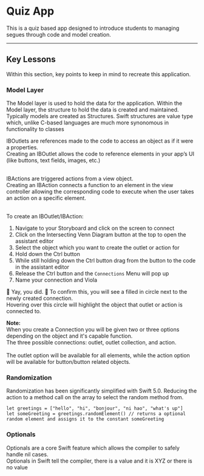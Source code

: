 # Quiz App

This is a quiz based app designed to introduce students to managing segues through code and model creation.

- - - -
## Key Lessons
Within this section, key points to keep in mind to recreate this application.

### Model Layer
The Model layer is used to hold the data for the application. Within the Model layer, the structure to hold the data is created and maintained.<br>
Typically models are created as Structures. Swift structures are value type which, unlike C-based languages are much more synonomous in functionality to classes

IBOutlets are references made to the code to access an object as if it were a properties. <br>
Creating an IBOutlet allows the code to reference elements in your app’s UI (like buttons, text fields, images, etc.)<br><br>

IBActions are triggered actions from a view object.<br>
Creating an IBAction connects a function to an element in the view controller allowing the corresponding code to execute when the user takes an action on a specific element.<br><br>

To create an IBOutlet/IBAction: 
1. Navigate to your Storyboard and click on the screen to connect
2. Click on the Intersecting Venn Diagram button at the top to open the assistant editor
3. Select the object which you want to create the outlet or action for
2. Hold down the Ctrl button 
3. While still holding down the Ctrl button drag from the button to the code in the assistant editor
4. Release the Ctrl button and the `Connections` Menu will pop up
5. Name your connection and Viola

🎉 Yay, you did. 🎉
To confirm this, you will see a filled in circle next to the newly created connection.<br>
Hovering over this circle will highlight the object that outlet or action is connected to.<br> 

<b>Note:</b><br>
When you create a Connection you will be given two or three options depending on the object and it's capable function.<br>
The three possible connections: outlet, outlet collection, and action.<br><br>
The outlet option will be available for all elements, while the action option will be available for button/button related objects.

### Randomization
Randomization has been significantly simplified with Swift 5.0. Reducing the action to a method call on the array to select the random method from.

```
let greetings = ["hello", "hi", "bonjour", "ni hao", "what's up"]
let someGreeting = greetings.randomElement() // returns a optional random element and assigns it to the constant someGreeting
```

### Optionals
Optionals are a core Swift feature which allows the compiler to safely handle nil cases.<br>
Optionals in Swift tell the compiler, there is a value and it is XYZ or there is no value

